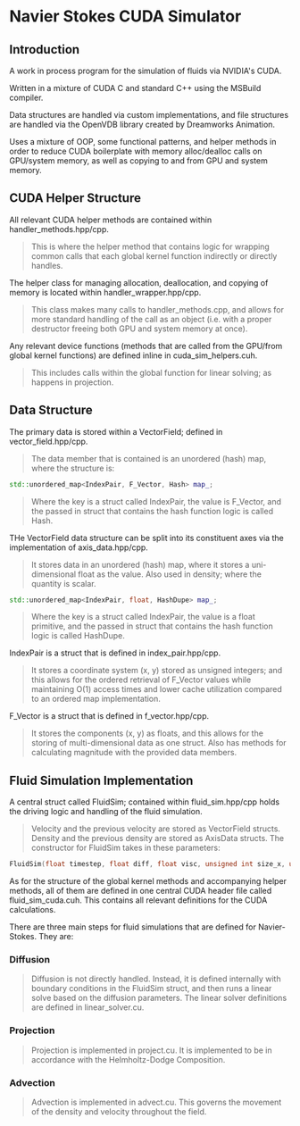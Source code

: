 # Navier Stokes CUDA Simulator

## Introduction

A work in process program for the simulation of fluids via NVIDIA's CUDA.

Written in a mixture of CUDA C and standard C++ using the MSBuild compiler.

Data structures are handled via custom implementations, and file structures are handled via the OpenVDB library created by Dreamworks Animation.

Uses a mixture of OOP, some functional patterns, and helper methods in order to reduce CUDA boilerplate with memory alloc/dealloc calls on GPU/system memory, as well as copying to and from GPU and system memory.

## CUDA Helper Structure

All relevant CUDA helper methods are contained within handler_methods.hpp/cpp.
> This is where the helper method that contains logic for wrapping common calls that each global kernel function indirectly or directly handles.

The helper class for managing allocation, deallocation, and copying of memory is located within handler_wrapper.hpp/cpp.
> This class makes many calls to handler_methods.cpp, and allows for more standard handling of the call as an object (i.e. with a proper destructor freeing both GPU and system memory at once).

Any relevant device functions (methods that are called from the GPU/from global kernel functions) are defined inline in cuda_sim_helpers.cuh.
> This includes calls within the global function for linear solving; as happens in projection.

## Data Structure

The primary data is stored within a VectorField; defined in vector_field.hpp/cpp.
> The data member that is contained is an unordered (hash) map, where the structure is:

```c++
std::unordered_map<IndexPair, F_Vector, Hash> map_;
```

> Where the key is a struct called IndexPair, the value is F_Vector, and the passed in struct that contains the hash function logic is called Hash.

THe VectorField data structure can be split into its constituent axes via the implementation of axis_data.hpp/cpp.
>It stores data in an unordered (hash) map, where it stores a uni-dimensional float as the value. Also used in density; where the quantity is scalar.

```c++
std::unordered_map<IndexPair, float, HashDupe> map_;
```

> Where the key is a struct called IndexPair, the value is a float primitive, and the passed in struct that contains the hash function logic is called HashDupe.

IndexPair is a struct that is defined in index_pair.hpp/cpp.
> It stores a coordinate system (x, y) stored as unsigned integers; and this allows for the ordered retrieval of F_Vector values while maintaining O(1) access times and lower cache utilization compared to an ordered map implementation.

F_Vector is a struct that is defined in f_vector.hpp/cpp.
> It stores the components (x, y) as floats, and this allows for the storing of multi-dimensional data as one struct. Also has methods for calculating magnitude with the provided data members.

## Fluid Simulation Implementation

A central struct called FluidSim; contained within fluid_sim.hpp/cpp holds the driving logic and handling of the fluid simulation.
>Velocity and the previous velocity are stored as VectorField structs.
>Density and the previous density are stored as AxisData structs.
>The constructor for FluidSim takes in these parameters:

```c++
FluidSim(float timestep, float diff, float visc, unsigned int size_x, unsigned int size_y, unsigned int iter, float time_max = 1);
```

As for the structure of the global kernel methods and accompanying helper methods, all of them are defined in one central CUDA header file called fluid_sim_cuda.cuh. This contains all relevant definitions for the CUDA calculations.

There are three main steps for fluid simulations that are defined for Navier-Stokes. They are:

### Diffusion
> Diffusion is not directly handled. Instead, it is defined internally with boundary conditions in the FluidSim struct, and then runs a linear solve based on the diffusion parameters. The linear solver definitions are defined in linear_solver.cu.

### Projection
> Projection is implemented in project.cu. It is implemented to be in accordance with the Helmholtz-Dodge Composition.

### Advection
> Advection is implemented in advect.cu. This governs the movement of the density and velocity throughout the field.


